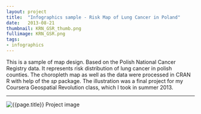 ```yaml
---
layout: project
title:  "Infographics sample - Risk Map of Lung Cancer in Poland"
date:   2013-08-21
thumbnail: KRN_GSR_thumb.png
fullimage: KRN_GSR.png
tags:
- infographics
---
```


This is a sample of map design. Based on the Polish National Cancer
Registry data. It represents risk distribution of lung cancer in
polish counties. The choropleth map as well as the data were processed
in CRAN R  with help of the _sp_ package. The illustration was a
final project for my Coursera Geospatial Revolution class, which I
took in summer 2013.

---

![{{page.title}} Project image](/assets/images/{{page.fullimage}})
